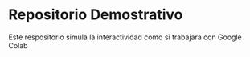 # Repositorio Demostrativo
Este respositorio simula la interactividad como si trabajara con Google Colab
##
###
####
#####
######